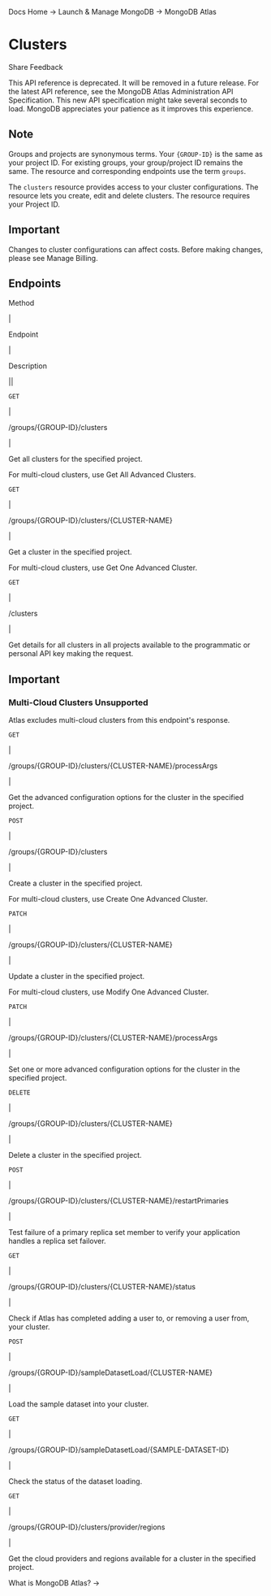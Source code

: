 Docs Home → Launch & Manage MongoDB → MongoDB Atlas

# Clusters

Share Feedback

This API reference is deprecated. It will be removed in a future release. For
the latest API reference, see the MongoDB Atlas Administration API
Specification. This new API specification might take several seconds to load.
MongoDB appreciates your patience as it improves this experience.

## Note

Groups and projects are synonymous terms. Your `{GROUP-ID}` is the same as
your project ID. For existing groups, your group/project ID remains the same.
The resource and corresponding endpoints use the term `groups`.

The `clusters` resource provides access to your cluster configurations. The
resource lets you create, edit and delete clusters. The resource requires your
Project ID.

## Important

Changes to cluster configurations can affect costs. Before making changes,
please see Manage Billing.

## Endpoints

Method

|

Endpoint

|

Description  
  
||  
  
`GET`

|

/groups/{GROUP-ID}/clusters

|

Get all clusters for the specified project.

For multi-cloud clusters, use Get All Advanced Clusters.  
  
`GET`

|

/groups/{GROUP-ID}/clusters/{CLUSTER-NAME}

|

Get a cluster in the specified project.

For multi-cloud clusters, use Get One Advanced Cluster.  
  
`GET`

|

/clusters

|

Get details for all clusters in all projects available to the programmatic or
personal API key making the request.

## Important

### Multi-Cloud Clusters Unsupported

Atlas excludes multi-cloud clusters from this endpoint's response.  
  
`GET`

|

/groups/{GROUP-ID}/clusters/{CLUSTER-NAME}/processArgs

|

Get the advanced configuration options for the cluster in the specified
project.  
  
`POST`

|

/groups/{GROUP-ID}/clusters

|

Create a cluster in the specified project.

For multi-cloud clusters, use Create One Advanced Cluster.  
  
`PATCH`

|

/groups/{GROUP-ID}/clusters/{CLUSTER-NAME}

|

Update a cluster in the specified project.

For multi-cloud clusters, use Modify One Advanced Cluster.  
  
`PATCH`

|

/groups/{GROUP-ID}/clusters/{CLUSTER-NAME}/processArgs

|

Set one or more advanced configuration options for the cluster in the
specified project.  
  
`DELETE`

|

/groups/{GROUP-ID}/clusters/{CLUSTER-NAME}

|

Delete a cluster in the specified project.  
  
`POST`

|

/groups/{GROUP-ID}/clusters/{CLUSTER-NAME}/restartPrimaries

|

Test failure of a primary replica set member to verify your application
handles a replica set failover.  
  
`GET`

|

/groups/{GROUP-ID}/clusters/{CLUSTER-NAME}/status

|

Check if Atlas has completed adding a user to, or removing a user from, your
cluster.  
  
`POST`

|

/groups/{GROUP-ID}/sampleDatasetLoad/{CLUSTER-NAME}

|

Load the sample dataset into your cluster.  
  
`GET`

|

/groups/{GROUP-ID}/sampleDatasetLoad/{SAMPLE-DATASET-ID}

|

Check the status of the dataset loading.  
  
`GET`

|

/groups/{GROUP-ID}/clusters/provider/regions

|

Get the cloud providers and regions available for a cluster in the specified
project.  
  
What is MongoDB Atlas? →

